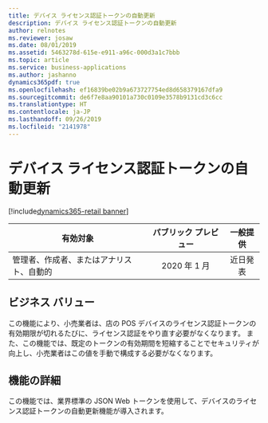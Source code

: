 ```yaml
---
title: デバイス ライセンス認証トークンの自動更新
description: デバイス ライセンス認証トークンの自動更新
author: relnotes
ms.reviewer: josaw
ms.date: 08/01/2019
ms.assetid: 5463278d-615e-e911-a96c-000d3a1c7bbb
ms.topic: article
ms.service: business-applications
ms.author: jashanno
dynamics365pdf: true
ms.openlocfilehash: ef16839be02b9a673727754ed8d658379167dfa9
ms.sourcegitcommit: de6f7e8aa90101a730c0109e3578b9131cd3c6cc
ms.translationtype: HT
ms.contentlocale: ja-JP
ms.lasthandoff: 09/26/2019
ms.locfileid: "2141978"
---
```

# <a name="auto-refresh-device-activation-token"></a>デバイス ライセンス認証トークンの自動更新
[!include[dynamics365-retail banner](../includes/dynamics365-retail.md)]

| 有効対象    |  パブリック プレビュー | 一般提供 | 
| ---------- | :----------: |:----------: |
|管理者、作成者、またはアナリスト、自動的|2020 年 1 月| 近日発表|


## <a name="business-value"></a>ビジネス バリュー
<!-- bv start -->
この機能により、小売業者は、店の POS デバイスのライセンス認証トークンの有効期限が切れるたびに、ライセンス認証をやり直す必要がなくなります。 また、この機能では、既定のトークンの有効期間を短縮することでセキュリティが向上し、小売業者はこの値を手動で構成する必要がなくなります。
<!-- bv end -->



## <a name="feature-details"></a>機能の詳細
<!--feature detail start -->
この機能では、業界標準の JSON Web トークンを使用して、デバイスのライセンス認証トークンの自動更新機能が導入されます。
<!--feature detail end -->











